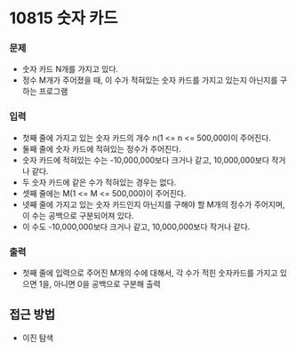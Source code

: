 10815 숫자 카드
=============
### 문제
* 숫자 카드 N개를 가지고 있다.
* 정수 M개가 주어졌을 때, 이 수가 적혀있는 숫자 카드를 가지고 있는지 아닌지를 구하는 프로그램
### 입력
* 첫째 줄에 가지고 있는 숫자 카드의 개수 n(1 <= n <= 500,000)이 주어진다.
* 둘째 줄에 숫자 카드에 적혀있는 정수가 주어진다.
* 숫자 카드에 적혀있는 수는 -10,000,000보다 크거나 같고, 10,000,000보다 작거나 같다.
* 두 숫자 카드에 같은 수가 적혀있는 경우는 없다.
* 셋째 줄에는 M(1 <= M <= 500,000)이 주어진다.
* 넷째 줄에 가지고 있는 숫자 카드인지 아닌지를 구해야 할 M개의 정수가 주어지며, 이 수는 공백으로 구분되어져 있다.
* 이 수도 -10,000,000보다 크거나 같고, 10,000,000보다 작거나 같다.
### 출력
* 첫째 줄에 입력으로 주어진 M개의 수에 대해서, 각 수가 적힌 숫자카드를 가지고 있으면 1을, 아니면 0을 공백으로 구분해 출력

접근 방법
-------------
* 이진 탐색
